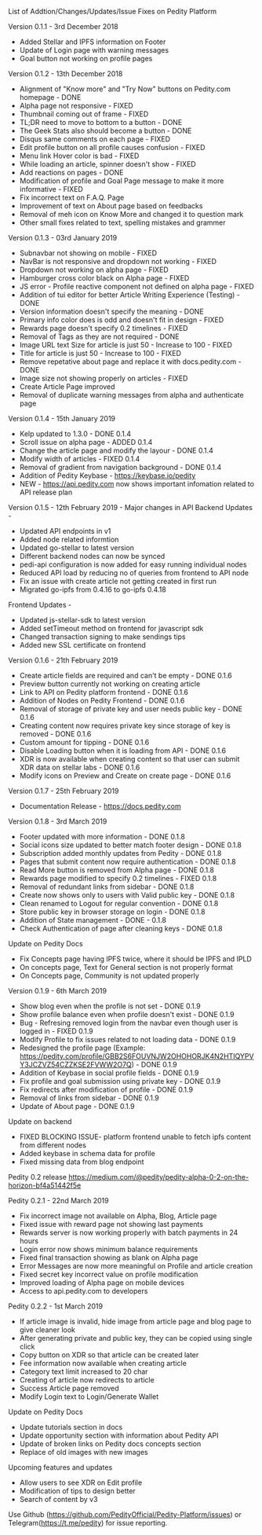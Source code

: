 List of Addtion/Changes/Updates/Issue Fixes on Pedity Platform

Version 0.1.1 - 3rd December 2018
- Added Stellar and IPFS information on Footer
- Update of Login page with warning messages
- Goal button not working on profile pages

Version 0.1.2 - 13th December 2018
- Alignment of "Know more" and "Try Now" buttons on Pedity.com homepage - DONE
- Alpha page not responsive - FIXED
- Thumbnail coming out of frame - FIXED
- TL;DR need to move to bottom to a button - DONE
- The Geek Stats also should become a button - DONE
- Disqus same comments on each page - FIXED
- Edit profile button on all profile causes confusion - FIXED
- Menu link Hover color is bad - FIXED
- While loading an article, spinner doesn't show - FIXED
- Add reactions on pages - DONE
- Modification of profile and Goal Page message to make it more informative - FIXED
- Fix incorrect text on F.A.Q. Page
- Improvement of text on About page based on feedbacks
- Removal of meh icon on Know More and changed it to question mark
- Other small fixes related to text, spelling mistakes and grammer

Version 0.1.3 - 03rd January 2019
- Subnavbar not showing on mobile - FIXED 
- NavBar is not responsive and dropdown not working - FIXED
- Dropdown not working on alpha page - FIXED
- Hamburger cross color black on Alpha page - FIXED
- JS error - Profile reactive component not defined on alpha page - FIXED 
- Addition of tui editor for better Article Writing Experience (Testing) - DONE
- Version information doesn't specify the meaning - DONE 
- Primary info color does is odd and doesn't fit in design - FIXED 
- Rewards page doesn't specify 0.2 timelines - FIXED 
- Removal of Tags as they are not required - DONE 
- Image URL text Size for article is just 50 - Increase to 100 - FIXED 
- Title for article is just 50 - Increase to 100 - FIXED
- Remove repetative about page and replace it with docs.pedity.com - DONE 
- Image size not showing properly on articles - FIXED 
- Create Article Page improved
- Removal of duplicate warning messages from alpha and authenticate page

Version 0.1.4 - 15th January 2019
- Kelp updated to 1.3.0 - DONE 0.1.4
- Scroll issue on alpha page - ADDED 0.1.4
- Change the article page and modify the layour - DONE 0.1.4
- Modify width of articles - FIXED 0.1.4
- Removal of gradient from navigation background - DONE 0.1.4
- Addition of Pedity Keybase - https://keybase.io/pedity
- NEW - https://api.pedity.com now shows important infomation related to API release plan

Version 0.1.5 - 12th February 2019 - Major changes in API
Backend Updates - 
- Updated API endpoints in v1 
- Added node related informtion
- Updated go-stellar to latest version 
- Different backend nodes can now be synced
- pedi-api configuration is now added for easy running individual nodes
- Reduced API load by reducing no of queries from frontend to API node
- Fix an issue with create article not getting created in first run
- Migrated go-ipfs from 0.4.16 to go-ipfs 0.4.18

Frontend Updates - 
- Updated js-stellar-sdk to latest version
- Added setTimeout method on frontend for javascript sdk
- Changed transaction signing to make sendings tips
- Added new SSL certificate on frontend

Version 0.1.6 - 21th February 2019
- Create article fields are required and can't be empty - DONE 0.1.6
- Preview button currently not working on creating article
- Link to API on Pedity platform frontend - DONE 0.1.6
- Addition of Nodes on Pedity Frontend - DONE 0.1.6
- Removal of storage of private key and user needs public key - DONE 0.1.6
- Creating content now requires private key since storage of key is removed - DONE 0.1.6
- Custom amount for tipping - DONE 0.1.6
- Disable Loading button when it is loading from API - DONE 0.1.6
- XDR is now available when creating content so that user can submit XDR data on stellar labs - DONE 0.1.6
- Modify icons on Preview and Create on create page - DONE 0.1.6

Version 0.1.7 - 25th February 2019
- Documentation Release - https://docs.pedity.com

Version 0.1.8 - 3rd March 2019
- Footer updated with more information - DONE 0.1.8
- Social icons size updated to better match footer design - DONE 0.1.8
- Subscription added monthly updates from Pedity - DONE 0.1.8
- Pages that submit content now require authentication - DONE 0.1.8
- Read More button is removed from Alpha page - DONE 0.1.8
- Rewards page modified to specify 0.2 timelines - FIXED 0.1.8
- Removal of redundant links from sidebar - DONE 0.1.8
- Create now shows only to users with Valid public key - DONE 0.1.8
- Clean renamed to Logout for regular convention - DONE 0.1.8
- Store public key in browser storage on login - DONE 0.1.8
- Addition of State management - DONE - 0.1.8
- Check Authentication of page after cleaning keys - DONE 0.1.8

 Update on Pedity Docs
- Fix Concepts page having IPFS twice, where it should be IPFS and IPLD
- On concepts page, Text for General section is not properly format
- On Concepts page, Community is not updated properly

Version 0.1.9 - 6th March 2019
- Show blog even when the profile is not set - DONE 0.1.9
- Show profile balance even when profile doesn't exist - DONE 0.1.9
- Bug - Refresing removed login from the navbar even though user is logged in - FIXED 0.1.9
- Modify Profile to fix issues related to not loading data - DONE 0.1.9
- Redesigned the profile page (Example: https://pedity.com/profile/GBB2S6FOUVNJW2OHOHORJK4N2HTIQYPVY3JCZVZ54CZZKSE2FVWW2O7Q) - DONE 0.1.9
- Addition of Keybase in social profile fields - DONE 0.1.9
- Fix profile and goal submission using private key - DONE 0.1.9
- Fix redirects after modification of profile - DONE 0.1.9
- Removal of links from sidebar - DONE 0.1.9
- Update of About page - DONE 0.1.9

Update on backend
 - FIXED BLOCKING ISSUE- platform frontend unable to fetch ipfs content from different nodes 
 - Added keybase in schema data for profile
 - Fixed missing data from blog endpoint

Pedity 0.2 release
https://medium.com/@pedity/pedity-alpha-0-2-on-the-horizon-bf4a51442f5e

Pedity 0.2.1 - 22nd March 2019
- Fix incorrect image not available on Alpha, Blog, Article page
- Fixed issue with reward page not showing last payments
- Rewards server is now working properly with batch payments in 24 hours
- Login error now shows minimum balance requirements
- Fixed final transaction showing as blank on Alpha page
- Error Messages are now more meaningful on Profile and article creation
- Fixed secret key incorrect value on profile modification
- Improved loading of Alpha page on mobile devices
- Access to api.pedity.com to developers

Pedity 0.2.2 - 1st March 2019
- If article image is invalid, hide image from article page and blog page to give cleaner look
- After generating private and public key, they can be copied using single click
- Copy button on XDR so that article can be created later
- Fee information now available when creating article
- Category text limit increased to 20 char
- Creating of article now redirects to article
- Success Article page removed
- Modify Login text to Login/Generate Wallet

 Update on Pedity Docs
- Update tutorials section in docs
- Update opportunity section with information about Pedity API
- Update of broken links on Pedity docs concepts section
- Replace of old images with new images

Upcoming features and updates
- Allow users to see XDR on Edit profile
- Modification of tips to design better
- Search of content by v3

Use Github (https://github.com/PedityOfficial/Pedity-Platform/issues) or Telegram(https://t.me/pedity) for issue reporting.
